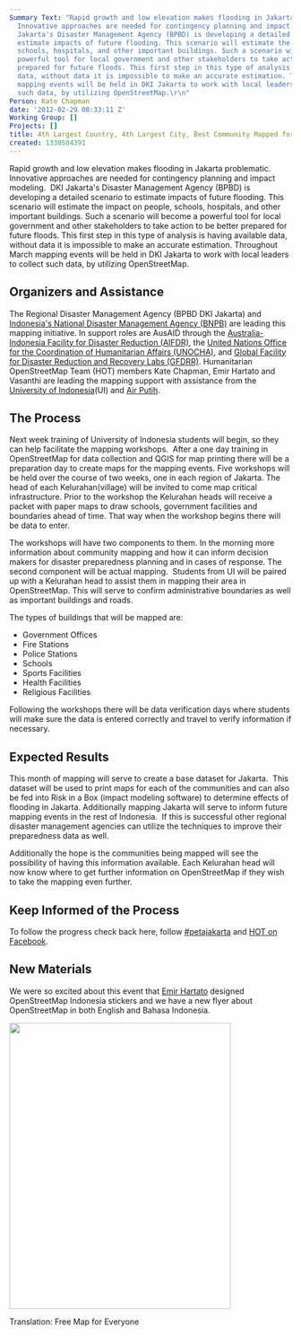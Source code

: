 ```yaml
---
Summary Text: "Rapid growth and low elevation makes flooding in Jakarta problematic.
  Innovative approaches are needed for contingency planning and impact modeling.  DKI
  Jakarta's Disaster Management Agency (BPBD) is developing a detailed scenario to
  estimate impacts of future flooding. This scenario will estimate the impact on people,
  schools, hospitals, and other important buildings. Such a scenario will become a
  powerful tool for local government and other stakeholders to take action to be better
  prepared for future floods. This first step in this type of analysis is having available
  data, without data it is impossible to make an accurate estimation. Throughout March
  mapping events will be held in DKI Jakarta to work with local leaders to collect
  such data, by utilizing OpenStreetMap.\r\n"
Person: Kate Chapman
date: '2012-02-29 08:33:11 Z'
Working Group: []
Projects: []
title: 4th Largest Country, 4th Largest City, Best Community Mapped for Preparedness
created: 1330504391
---
```

<p>Rapid growth and low elevation makes flooding in Jakarta problematic. Innovative approaches are needed for contingency planning and impact modeling. &nbsp;DKI Jakarta's Disaster Management Agency (BPBD) is developing a detailed scenario to estimate impacts of future flooding. This scenario will estimate the impact on people, schools, hospitals, and other important buildings. Such a scenario will become a powerful tool for local government and other stakeholders to take action to be better prepared for future floods. This first step in this type of analysis is having available data, without data it is impossible to make an accurate estimation. Throughout March mapping events will be held in DKI Jakarta to work with local leaders to collect such data, by utilizing OpenStreetMap.<!--break--></p><h2>Organizers and Assistance</h2><p>The Regional Disaster Management Agency (BPBD DKI Jakarta) and <a href="http://www.bnpb.go.id/website/asp/index.asp">Indonesia's National Disaster Management Agency (BNPB)</a> are leading this mapping initiative. In support roles are AusAID through the <a href="http://aifdr.org">Australia-Indonesia Facility for Disaster Reduction (AIFDR)</a>, the <a href="http://ochaonline.un.org/Default.aspx?alias=ochaonline.un.org/indonesia">United Nations Office for the Coordination of Humanitarian Affairs (UNOCHA)</a>, and <a href="http://gfdrr.org/gfdrr/labs">Global Facility for Disaster Reduction and Recovery Labs (GFDRR)</a>. Humanitarian OpenStreetMap Team (HOT) members Kate Chapman, Emir Hartato and Vasanthi are leading the mapping support with assistance from the <a href="http://www.ui.ac.id/en">University of Indonesia</a>(UI)&nbsp;and <a href="http://www.airputih.or.id/">Air Putih</a>.</p><h2>The Process</h2><p>Next week training of University of Indonesia students will begin, so they can help facilitate the mapping workshops. &nbsp;After a one day training in OpenStreetMap for data collection and QGIS for map printing there will be a preparation day to create maps for the mapping events.&nbsp;Five workshops will be held over the course of two weeks, one in each region of Jakarta. The head of each Kelurahan(village) will be invited to come map critical infrastructure. Prior to the workshop the Kelurahan heads will receive a packet with paper maps to draw schools, government facilities and boundaries ahead of time. That way when the workshop begins there will be data to enter.</p><p>The workshops will have two components to them. In the morning more information about community mapping and how it can inform decision makers for disaster preparedness planning and in cases of response. The second component will be actual mapping. &nbsp;Students from UI will be paired up with a Kelurahan head to assist them in mapping their area in OpenStreetMap. This will serve to confirm administrative boundaries as well as important buildings and roads.</p><p>The types of buildings that will be mapped are:</p><ul><li>Government Offices</li><li>Fire Stations</li><li>Police Stations</li><li>Schools</li><li>Sports Facilities</li><li>Health Facilities</li><li>Religious Facilities</li></ul><p>Following the workshops there will be data verification days where students will make sure the data is entered correctly and travel to verify information if necessary.</p><h2>Expected Results</h2><p>This month of mapping will serve to create a base dataset for Jakarta. &nbsp;This dataset will be used to print maps for each of the communities and can also be fed into Risk in a Box (impact modeling software) to determine effects of flooding in Jakarta. Additionally mapping Jakarta will serve to inform future mapping events in the rest of Indonesia. &nbsp;If this is successful other regional disaster management agencies can utilize the techniques to improve their preparedness data as well.</p><p>Additionally the hope is the communities being mapped will see the possibility of having this information available. Each Kelurahan head will now know where to get further information on OpenStreetMap if they wish to take the mapping even further.</p><h2>Keep Informed of the Process</h2><p>To follow the progress check back here, follow <a href="https://twitter.com/#!/search/%23petajakarta">#petajakarta</a> and&nbsp;<a href="http://facebook.com/hotosm">HOT on Facebook</a>.</p><h2>New Materials</h2><p>We were so excited about this event that <a href="http://whateverisaid.wordpress.com/">Emir Hartato</a> designed OpenStreetMap Indonesia stickers and we have a new flyer about OpenStreetMap in both English and Bahasa Indonesia.</p><p><img class="image-large" title="OSM ID Sticker" src="/sites/default/files/styles/large/public/osm_id_sticker_0.png?itok=6z_ffTSP" alt="" height="510" width="395"></p><p>Translation: Free Map for Everyone</p>
